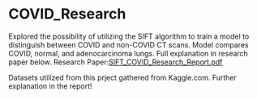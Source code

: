 # COVID_Research

Explored the possibility of utilizing the SIFT algorithm to train a model to distinguish between COVID and non-COVID CT scans. Model compares COVID, normal, and adenocarcinoma lungs. Full explanation in research paper below.
Research Paper:[SIFT_COVID_Research_Report.pdf](https://github.com/rhavens/COVID_Research/files/13629451/SIFT_COVID_Research_Report.pdf)

Datasets utilized from this prject gathered from Kaggle.com. Further explanation in the report!
